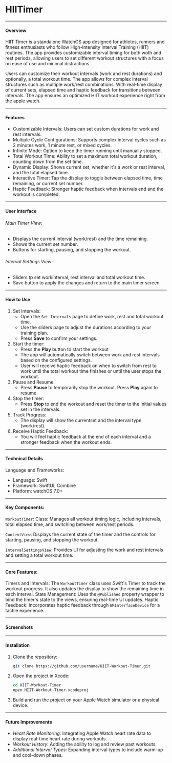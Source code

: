 # HIITimer
___
#### Overview
HIIT Timer is a standalone WatchOS app designed for athletes, runners and fitness enthusiasts who follow High-Intensity Interval Training (HIIT) routines. The app provides customizable interval timing for both woth and rest periods, allowing users to set different workout structures with a focus on ease of use and minimal distractions.

Users can customize their workout intervals (work and rest durations) and optionally, a total workout time. The app allows for complex interval structures such as multiple work/rest combinations. With real-time display of current sets, elapsed time and haptic feedback for transitions between intervals. The app ensures an optimized HIIT workout experience right from the apple watch.
___
#### Features
* Customizable Intervals: Users can set custom durations for work and rest intervals.
* Multiple Cycle Configurations: Supports complex interval cycles such as 2 minutes work, 1 minute rest, or mixed cycles.
* Infinite Mode: Option to keep the timer running until manually stopped.
* Total Workout Time: Ability to set a maximum total workout duration, counting down from the set time.
* Dynamic Display: Shows current set, whether it's a work or rest interval, and the total elapsed time.
* Interactive Timer: Tap the display to toggle between elapsed time, time remaining, or current set number.
* Haptic Feedback: Stronger haptic feedback when intervals end and the workout is completed.
___
#### User Interface
###### Main Timer View:
* Displays the current interval (work/rest) and the time remaining.
* Shows the current set number.
* Buttons for starting, pausing, and stopping the workout.
###### Interval Settings View:
* Sliders tp set workinterval, rest interval and total workout time.
* Save button to apply the changes and return to the main timer screen
___
#### How to Use
1. Set Intervals:
    * Open the `Set Intervals` page to define work, rest and total workout time.
    * Use the sliders page to adjust the durations according to your training plan.
    * Press **Save** to confirm your settings.
1. Start the timer:
    * Press the **Play** button to start the workout
    * The app will automatically switch between work and rest intervals based on the configured settings.
    * User will receive haptic feedback on when to switch from rest to work until the total workout time finishes or until the user stops the workout.
1. Pause and Resume:
    * Press **Pause** to temporarily stop the workout. Press **Play** again to resume.
1. Stop the timer:
    * Press **Stop** to end the workout and reset the timer to the initial values set in the intervals.
1. Track Progress:
    * The display will show the currentset and the interval type (work/rest).
1. Receive Haptic Feedback:
    * You will feel haptic feedback at the end of each interval and a stronger feedback when the workout ends.
___
#### Technical Details
Language and Frameworks:
* Language: Swift
* Framework: SwiftUI, Combine
* Platform: watchOS 7.0+
___
#### Key Components:
`WorkoutTimer`: Class: Manages all workout timing logic, including intervals, total elapsed time, and switching between work/rest periods.

`ContentView`: Displays the current state of the timer and the controls for starting, pausing, and stopping the workout.

`IntervalSettingsView`: Provides UI for adjusting the work and rest intervals and setting a total workout time.
___
#### Core Features:
Timers and Intervals: The `WorkoutTimer` class uses Swift's Timer to track the workout progress. It also updates the display to show the remaining time in each interval.
State Management: Uses the `@Published` property wrapper to bind the timer's state to the views, ensuring real-time UI updates.
Haptic Feedback: Incorporates haptic feedback through `WKInterfaceDevice` for a tactile experience.
___
#### Screenshots
___
#### Installation
1. Clone the repository:
    ```bash
    git clone https://github.com/username/HIIT-Workout-Timer.git
    ```
1. Open the project in Xcode:
    ```bash
    cd HIIT-Workout-Timer
    open HIIT-Workout-Timer.xcodeproj
    ```
1. Build and run the project on your Apple Watch simulator or a physical device.
___
#### Future Improvements
* _Heart Rate Monitoring_: Integrating Apple Watch heart rate data to display real-time heart rate during workouts.
* _Workout History_: Adding the ability to log and review past workouts.
* _Additional Interval Types_: Expanding interval types to include warm-up and cool-down phases.
